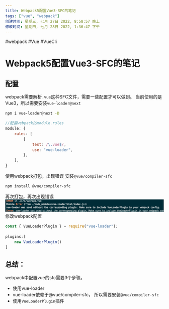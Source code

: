 ```yaml
---
title: Webpack5配置Vue3-SFC的笔记
tags: ["vue", "webpack"]
创建时间: 星期三, 七月 27日 2022, 8:58:57 晚上
修改时间: 星期四, 七月 28日 2022, 1:36:47 下午
---
```

#webpack #Vue #VueCli

# Webpack5配置Vue3-SFC的笔记


## 配置
webpack需要解析`.vue`这种SFC文件，需要一些配置才可以做到。
当前使用的是Vue3，所以需要安装`vue-loader@next`
```bash
npm i vue-loader@next -D
```
```js
//配置webpack的module.rules
module: {
	rules: [
		{
			test: /\.vue$/,
			use: "vue-loader",
		},
	],
}
```
使用webpack打包，出现错误
安装`@vue/compiler-sfc`
```bash
npm install @vue/compiler-sfc
```
再次打包，再次出现错误
![](https://raw.githubusercontent.com/Hbisedm/my-blob-picGo/main/img/202206071642716.png)
修改webpack配置
```js
const { VueLoaderPlugin } = require("vue-loader");

plugins:[
	new VueLoaderPlugin()
]
```

## 总结：
webpack中配置vue的sfc需要3个步骤。
- 使用vue-loader
- vue-loader依赖于@vue/compiler-sfc， 所以需要安装`@vue/compiler-sfc`
- 使用`VueLoaderPlugin`插件



